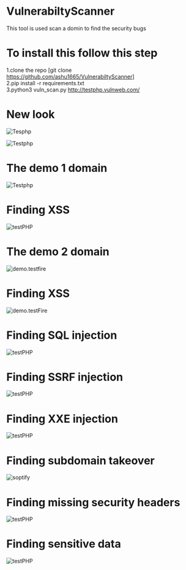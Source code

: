# VulnerabiltyScanner
This tool is used scan a domin to find the security bugs 
# To install this follow this step
1.clone the repo [git clone https://github.com/ashu1665/VulnerabiltyScanner]  
2.pip install -r requirements.txt  
3.python3 vuln_scan.py http://testphp.vulnweb.com/  
 
# New look  
![Tesphp](https://github.com/ashu1665/VulnerabiltyScanner/blob/master/demo1.png)

![Testphp](https://github.com/ashu1665/VulnerabiltyScanner/blob/master/demo2.png)  

# The demo 1 domain  
![Testphp](https://github.com/ashu1665/VulnerabiltyScanner/blob/master/Screenshot%20from%202019-12-05%2012-35-18.png)  

# Finding XSS  
![testPHP](https://github.com/ashu1665/VulnerabiltyScanner/blob/master/Screenshot%20from%202019-12-05%2012-35-51.png)  

# The demo 2 domain
![demo.testfire](https://github.com/ashu1665/VulnerabiltyScanner/blob/master/Screenshot%20from%202019-12-05%2012-41-26.png)  

# Finding XSS  
![demo.testFire](https://github.com/ashu1665/VulnerabiltyScanner/blob/master/Screenshot%20from%202019-12-05%2012-42-39.png)

# Finding SQL injection  
![testPHP](https://github.com/ashu1665/VulnerabiltyScanner/blob/master/Screenshot%20from%202019-12-07%2000-02-01.png)  

# Finding SSRF injection  
![testPHP](https://github.com/ashu1665/VulnerabiltyScanner/blob/master/Screenshot%20from%202019-12-07%2012-16-59.png)  

# Finding XXE injection  
![testPHP](https://github.com/ashu1665/VulnerabiltyScanner/blob/master/Screenshot%20from%202019-12-07%2012-45-58.png)  

# Finding subdomain takeover  
![soptify](https://github.com/ashu1665/VulnerabiltyScanner/blob/master/subdomain.png)  

# Finding missing security headers
![testPHP](https://github.com/ashu1665/VulnerabiltyScanner/blob/master/securityHeader.png)  

# Finding sensitive data  
![testPHP](https://github.com/ashu1665/VulnerabiltyScanner/blob/master/sensitive_data.png)  



